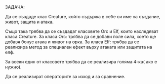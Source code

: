 ЗАДАЧА: 

Да се създаде клас Creature, който съдържа в себе си име на създание, живот, защита и атака.

Също така трябва да се създадат класовете Orc и Elf, които наследяват класа Creature. За класа Orc: трябва да се добави поле сила, което ще добавя бонус атака и живот на орка. За класа Elf: трябва да се реализира метод за специален ефект върху атаката или защитата на елф.

За всеки един от класовете трябва да се реализира голяма 4-ка( ако е нужно).

Да се реализират операторите за изход и за сравнение.
